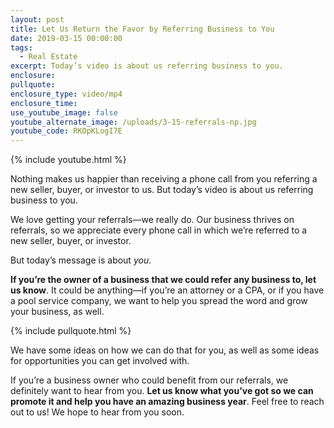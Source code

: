 ```yaml
---
layout: post
title: Let Us Return the Favor by Referring Business to You
date: 2019-03-15 00:00:00
tags:
  - Real Estate
excerpt: Today’s video is about us referring business to you.
enclosure:
pullquote:
enclosure_type: video/mp4
enclosure_time:
use_youtube_image: false
youtube_alternate_image: /uploads/3-15-referrals-np.jpg
youtube_code: RKOpKLogI7E
---
```


{% include youtube.html %}

Nothing makes us happier than receiving a phone call from you referring a new seller, buyer, or investor to us. But today’s video is about us referring business to you.

We love getting your referrals—we really do. Our business thrives on referrals, so we appreciate every phone call in which we’re referred to a new seller, buyer, or investor.

But today’s message is about *you*.

**If you’re the owner of a business that we could refer any business to, let us know**. It could be anything—if you’re an attorney or a CPA, or if you have a pool service company, we want to help you spread the word and grow your business, as well.

{% include pullquote.html %}

We have some ideas on how we can do that for you, as well as some ideas for opportunities you can get involved with.

If you’re a business owner who could benefit from our referrals, we definitely want to hear from you. **Let us know what you’ve got so we can promote it and help you have an amazing business year**. Feel free to reach out to us! We hope to hear from you soon.